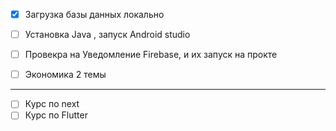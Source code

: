 * [x] Загрузка базы данных локально
* [ ] Установка Java , запуск Android studio
* [ ] Провекра на Уведомление Firebase, и их запуск на прокте

* [ ] Экономика 2 темы

---
* [ ] Курс по next
* [ ] Курс по Flutter